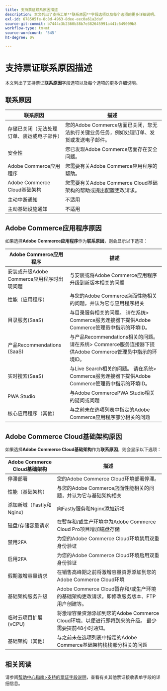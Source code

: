 ```yaml
---
title: 支持票证联系原因描述
description: 本文列出了支持工单**联系原因**字段选项以及每个选项的更多详细说明。
exl-id: 678505fe-8c8d-4963-8dee-eec0a61a2daf
source-git-commit: b7444c3b2360b38b7e382645991a441c649009b8
workflow-type: tm+mt
source-wordcount: '545'
ht-degree: 0%

---
```


# 支持票证联系原因描述

本文列出了支持票证&#x200B;**联系原因**&#x200B;字段选项以及每个选项的更多详细说明。

## 联系原因

<table class="tg">
<thead>
  <tr>
    <th><span style="font-weight:bold;font-style:normal">联系原因</span></th>
    <th><span style="font-weight:700;font-style:normal">描述</span></th>
  </tr>
</thead>
<tbody>
  <tr>
    <td>存储已关闭（无法处理订单、装运或电子邮件）</td>
    <td>您的Adobe Commerce店面已关闭，您无法执行关键业务任务，例如处理订单、发货或发送电子邮件。</td>
  </tr>
  <tr>
    <td>安全性</td>
    <td>您已发现Adobe Commerce店面存在安全问题。</td>
  </tr>
  <tr>
    <td>Adobe Commerce应用程序</td>
    <td>您需要有关Adobe Commerce应用程序的帮助。</td>
  </tr>
  <tr>
    <td>Adobe Commerce Cloud基础架构</td>
    <td>您需要有关Adobe Commerce Cloud基础架构的帮助或提出配置更改请求。</td>
  </tr>
  <tr>
    <td>主动中断通知</td>
    <td>不适用</td>
  </tr>
  <tr>
    <td>主动基础设施通知</td>
    <td>不适用</td>
  </tr>
</tbody>
</table>

## Adobe Commerce应用程序原因

如果选择&#x200B;**Adobe Commerce应用程序**&#x200B;作为&#x200B;**联系原因**，则会显示以下选项：

<table class="tg">
<thead>
  <tr>
    <th><span style="font-weight:bold;font-style:normal">Adobe Commerce应用程序</span></th>
    <th><span style="font-weight:700;font-style:normal">描述</span></th>
  </tr>
</thead>
<tbody>
  <tr>
    <td>安装或升级Adobe Commerce应用程序时出现问题</td>
    <td>与安装或将Adobe Commerce应用程序升级到新版本相关的问题</td>
  </tr>
  <tr>
    <td>性能（应用程序）</td>
    <td>与您的Adobe Commerce店面性能相关的问题，并认为它与应用程序相关</td>
  </tr>
  <tr>
    <td>目录服务(SaaS)</td>
    <td>与目录服务相关的问题。  请在系统&gt; Commerce服务连接器下提供Adobe Commerce管理员中指示的环境ID。</td>
  </tr>
  <tr>
    <td>产品Recommendations (SaaS)</td>
    <td>与产品Recommendations相关的问题。 请在系统&gt; Commerce服务连接器下提供Adobe Commerce管理员中指示的环境ID。</td>
  </tr>
  <tr>
    <td>实时搜索(SaaS)</td>
    <td>与Live Search相关的问题。 请在系统&gt; Commerce服务连接器下提供Adobe Commerce管理员中指示的环境ID。</td>
  </tr>
  <tr>
    <td>PWA Studio</td>
    <td>与Adobe CommercePWA Studio相关的疑问或问题</td>
  </tr>
  <tr>
    <td>核心应用程序（其他）</td>
    <td>与之前未在选项列表中指定的Adobe Commerce应用程序部分相关的问题</td>
  </tr>
</tbody>
</table>

## Adobe Commerce Cloud基础架构原因

如果选择&#x200B;**Adobe Commerce Cloud基础架构**&#x200B;作为&#x200B;**联系原因**，则会显示以下选项：

<table class="tg">
<thead>
  <tr>
    <th><span style="font-weight:bold;font-style:normal">Adobe Commerce Cloud基础架构</span></th>
    <th><span style="font-weight:700;font-style:normal">描述</span></th>
  </tr>
</thead>
<tbody>
  <tr>
    <td>停滞部署</td>
    <td>您的Adobe Commerce Cloud环境部署停滞。</td>
  </tr>
  <tr>
    <td>性能（基础架构）</td>
    <td>与您的Adobe Commerce店面性能相关的问题，并认为它与基础架构相关</td>
  </tr>
  <tr>
    <td>添加新域（Fastly和Nginx）</td>
    <td>向Fastly服务和Nginx添加新域</td>
  </tr>
  <tr>
    <td>磁盘/存储容量请求</td>
    <td>在暂存和/或生产环境中为Adobe Commerce Cloud Pro项目增加磁盘存储</td>
  </tr>
  <tr>
    <td>禁用2FA</td>
    <td>为您的Adobe Commerce Cloud环境禁用双重身份验证</td>
  </tr>
  <tr>
    <td>启用2FA</td>
    <td>为您的Adobe Commerce Cloud环境启用双重身份验证</td>
  </tr>
  <tr>
    <td>假期激增容量请求</td>
    <td>在销售高峰期之前将激增容量资源添加到您的Adobe Commerce Cloud环境</td>
  </tr>
  <tr>
    <td>基础架构服务升级</td>
    <td>Adobe Commerce Cloud暂存和/或生产环境的基础架构更改请求，即修改服务版本、FTP用户创建等。</td>
  </tr>
  <tr>
    <td>临时云项目扩展(vCPU)</td>
    <td>将激增容量资源添加到您的Adobe Commerce Cloud环境，以便进行即将到来的升级。 最少需要提前48小时通知。</td>
  </tr>  
  <tr>
    <td>基础架构（其他）</td>
    <td>与之前未在选项列表中指定的Adobe Commerce基础架构栈栈部分相关的问题</td>
  </tr>
</tbody>
</table>

## 相关阅读

请参阅[帮助中心指南>支持的票证字段说明](/help/help-center-guide/help-center/magento-help-center-user-guide.md#submit-tickets)，查看有关其他票证接收表单字段的详细信息。
